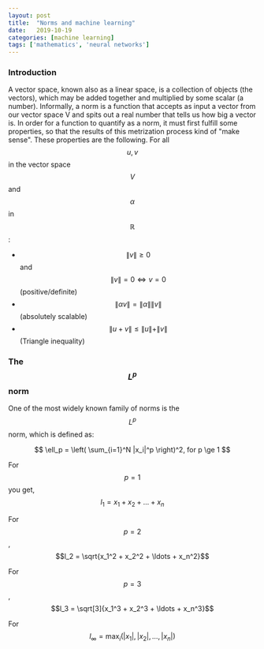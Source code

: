 ```yaml
---
layout: post
title:  "Norms and machine learning"
date:   2019-10-19
categories: [machine learning]
tags: ['mathematics', 'neural networks']
---
```


### Introduction
A vector space, known also as a linear space, is a collection of objects (the vectors),
which may be added together and multiplied by some scalar (a number). Informally, a norm
is a function that accepts as input a vector from our vector space V and spits out a real
number that tells us how big a vector is. In order for a function to quantify as a norm,
it must first fulfill some properties, so that the results of this metrization process kind of
"make sense". These properties are the following. For all $$u, v$$ in the vector space $$V$$
and $$\alpha$$ in $$\mathbb{R}$$:

* $$\|v\| \ge 0$$ and $$\|v\| = 0 \Leftrightarrow v = 0$$ (positive/definite)
* $$\| \alpha v \| = \|\alpha\| \| v \|$$ (absolutely scalable)
* $$\|u+v\| \le \|u\|+\|v\|$$ (Triangle inequality)

### The $$L^p$$ norm
One of the most widely known family of norms is the $$L^p$$ norm, which is defined as:

$$
\ell_p = \left( \sum_{i=1}^N |x_i|^p \right)^2, for p \ge 1
$$

For $$p = 1$$ you get, $$l_1 = x_1 + x_2 + \ldots + x_n$$

For $$p = 2$$, $$l_2 = \sqrt{x_1^2 + x_2^2 + \ldots + x_n^2}$$

For $$p = 3$$, $$l_3 = \sqrt[3]{x_1^3 + x_2^3 + \ldots + x_n^3}$$

For $$l_\infty = \max_i(|x_1|, |x_2|, \ldots, |x_n|)$$
